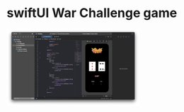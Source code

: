 # swiftUI War Challenge game

<!-- display image -->
<img src="./readMeAssets/screenshot.png" width="300">

